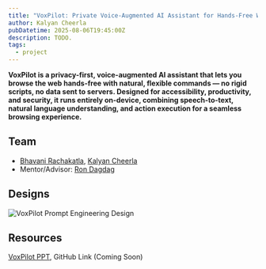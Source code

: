 ```yaml
---
title: "VoxPilot: Private Voice-Augmented AI Assistant for Hands-Free Web Browsing"
author: Kalyan Cheerla
pubDatetime: 2025-08-06T19:45:00Z
description: TODO.
tags:
  - project
---
```


**VoxPilot is a privacy-first, voice-augmented AI assistant that lets you browse the web hands-free with natural, flexible commands — no rigid scripts, no data sent to servers. Designed for accessibility, productivity, and security, it runs entirely on-device, combining speech-to-text, natural language understanding, and action execution for a seamless browsing experience.**

## Team
* [Bhavani Rachakatla](https://www.linkedin.com/in/bhavani-rachakatla), [Kalyan Cheerla](https://www.linkedin.com/in/kalyancheerla)
* Mentor/Advisor: [Ron Dagdag](https://www.linkedin.com/in/rondagdag)

## Designs
![VoxPilot Prompt Engineering Design](/assets/images/VoxPilot_Prompt_Engineering_Design.jpg)

## Resources
[VoxPilot PPT](/assets/files/VoxPilot_Pitch_at_DallasAI.pdf), GitHub Link (Coming Soon)

